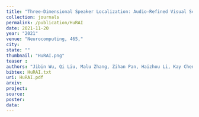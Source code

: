 ```yaml
---
title: "Three-Dimensional Speaker Localization: Audio-Refined Visual Scaling Factor Estimation"
collection: journals
permalink: /publication/HuRAI
date: 2021-11-20
year: "2021"
venue: "Neurocomputing, 465,"
city: 
state: ""
thumbnail: "HuRAI.png"
teaser : 
authors: "Jibin Wu, Qi Liu, Malu Zhang, Zihan Pan, Haizhou Li, Kay Chen Tan"
bibtex: HuRAI.txt
uri: HuRAI.pdf
arxiv: 
project: 
source: 
poster: 
data: 
---
```

